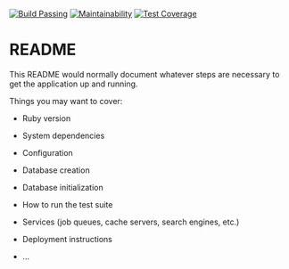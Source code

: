 [![Build Passing](https://circleci.com/gh/rjclaasen/goals-tracker.svg?style=shield)](https://circleci.com/gh/rjclaasen/goals-tracker)
[![Maintainability](https://api.codeclimate.com/v1/badges/28d7062f1b1c9a7fefe7/maintainability)](https://codeclimate.com/github/rjclaasen/goals-tracker/maintainability)
[![Test Coverage](https://api.codeclimate.com/v1/badges/28d7062f1b1c9a7fefe7/test_coverage)](https://codeclimate.com/github/rjclaasen/goals-tracker/test_coverage)

# README

This README would normally document whatever steps are necessary to get the
application up and running.

Things you may want to cover:

* Ruby version

* System dependencies

* Configuration

* Database creation

* Database initialization

* How to run the test suite

* Services (job queues, cache servers, search engines, etc.)

* Deployment instructions

* ...

